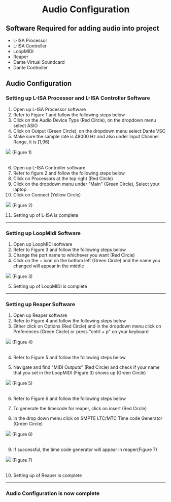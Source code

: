 <h1 align="center"> 
Audio Configuration
</h1>


<h2>
Software Required for adding audio into project
</h2>


* L-ISA Processor
* L-ISA Controller
* LoopMIDI
* Reaper
* Dante Virtual Soundcard
* Dante Controller

<h2>
Audio Configuration
</h2>

<h3>
Setting up L-ISA Processor and L-ISA Controller Software
</h3>

1. Open up L-ISA Processor software
2. Refer to Figure 1 and follow the following steps below
3. Click on the Audio Device Type (Red Circle), on the dropdown menu select ASIO 
4. Click on Output (Green Circle), on the dropdown menu select Dante VSC
5. Make sure the sample rate is 48000 Hz and also under Input Channel Range, it is [1,96]
<img src="./Audio Images Used/L-ISA Processor1.png">
(Figure 1)
<br>
<br>

6. Open up L-ISA Controller software
7. Refer to figure 2 and follow the following steps below
8. Click on Processors at the top right (Red Circle)
9. Click on the dropdown menu under "Main" (Green Circle), Select your laptop 
10. Click on Connect (Yellow Circle)
<img src="./Audio Images Used/L-ISA Processor2.png">
(Figure 2)

11. Setting up of L-ISA is complete

----------

<h3>
Setting up LoopMidi Software
</h3>

1. Open up LoopMIDI software
2. Refer to Figure 3 and follow the following steps below
3. Change the port name to whichever you want (Red Circle)
4. Click on the + icon on the bottom left (Green Circle) and the name you changed will appear in the middle

<img src="./Audio Images Used/LoopMIDI1.png">
(Figure 3)

5. Setting up of LoopMIDI is complete

----------

<h3>
Setting up Reaper Software
</h3>

1. Open up Reaper software
2. Refer to Figure 4 and follow the following steps below
3. Either click on Options (Red Circle) and in the dropdown menu click on Preferences (Green Circle) or press "cntrl + p" on your keyboard 

<img src="./Audio Images Used/Reaper1.png">
(Figure 4)
<br>
<br>

4. Refer to Figure 5 and follow the following steps below

5. Navigate and find "MIDI Outputs" (Red Circle) and check if your name that you set in the LoopMIDI (Figure 3) shows up (Green Circle)

<img src="./Audio Images Used/Reaper2.png">
(Figure 5)
<br>
<br>

6. Refer to Figure 6 and follow the following steps below

7. To generate the timecode for reaper, click on insert (Red Circle)

8. In the drop down menu click on SMPTE LTC/MTC Time code Generator (Green Circle)

<img src="./Audio Images Used/Reaper3.png">
(Figure 6)
<br>
<br>

9. If successful, the time code generator will appear in reaper(Figure 7)

<img src="./Audio Images Used/Reaper4.png">
(Figure 7)
<br>
<br>

10. Setting up of Reaper is complete

----------

<h3>
Audio Configuration is now complete
</h3>